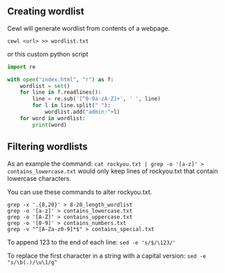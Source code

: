 ## Creating wordlist

Cewl will generate wordlist from contents of a webpage.

```
cewl <url> >> wordlist.txt
```

or this custom python script

```python
import re

with open("index.html", "r") as f:
    wordlist = set()
    for line in f.readlines():
        line = re.sub('[^0-9a-zA-Z]+', ' ', line)
        for l in line.split(" "):
            wordlist.add("admin:"+l)
    for word in wordlist:
        print(word)
```

## Filtering wordlists

As an example the command: `cat rockyou.txt | grep -o '[a-z]' > contains_lowercase.txt` would only keep lines of rockyou.txt that contain lowercase characters.

You can use these commands to alter rockyou.txt.

```text
grep -x '.{8,20}' > 8-20_length_wordlist
grep -o '[a-z]' > contains_lowercase.txt
grep -o '[A-Z]' > contains_uppercase.txt
grep -o '[0-9]' > contains_numbers.txt
grep -v "^[A-Za-z0-9]*$" > contains_special.txt
```

To append 123 to the end of each line: `sed -e 's/$/\123/'`

To replace the first character in a string with a capital version: `sed -e "s/\b(.)/\u\1/g"`



